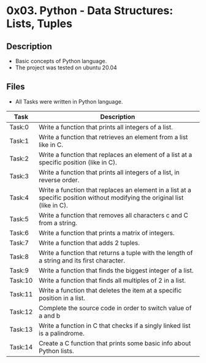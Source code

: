 # 0x03. Python - Data Structures: Lists, Tuples

## Description
- Basic concepts of Python language.
- The project was tested on ubuntu 20.04

## Files
- All Tasks were written in Python language.

| Task | Description |
| ---- | ----------- |
| Task:0 | Write a function that prints all integers of a list. |
| Task:1 | Write a function that retrieves an element from a list like in C. |
| Task:2 | Write a function that replaces an element of a list at a specific position (like in C). |
| Task:3 | Write a function that prints all integers of a list, in reverse order. |
| Task:4 | Write a function that replaces an element in a list at a specific position without modifying the original list (like in C). |
| Task:5 | Write a function that removes all characters c and C from a string. |
| Task:6 | Write a function that prints a matrix of integers. |
| Task:7 | Write a function that adds 2 tuples. |
| Task:8 | Write a function that returns a tuple with the length of a string and its first character. |
| Task:9 | Write a function that finds the biggest integer of a list. |
| Task:10 | Write a function that finds all multiples of 2 in a list. |
| Task:11 | Write a function that deletes the item at a specific position in a list. |
| Task:12 | Complete the source code in order to switch value of a and b |
| Task:13 | Write a function in C that checks if a singly linked list is a palindrome. |
| Task:14 | Create a C function that prints some basic info about Python lists. |
